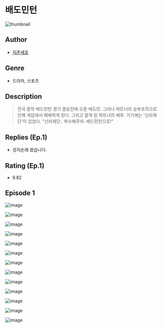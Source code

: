 # 배도민턴
![thumbnail](https://image-comic.pstatic.net/user_contents_data/challenge_comic/2023/05/24/201271/upload_7221581622560514357_480x623.jpeg)

## Author
- [지존세호](https://comic.naver.com/artistTitle?id=201271)

## Genre
- 드라마, 스포츠

## Description
> 전국 중학 배드민턴 경기 결승전에 오른 배도민. 그러나 파트너의 승부조작으로 인해 게임에서 패배하게 된다. 그리고 알게 된 파트너의 배후. 거기에는 '신라재단'이 있었다. "신라재단.. 복수해주마. 배드민턴으로!"

## Replies (Ep.1)
- 성지순례 왔습니다.

## Rating (Ep.1)
- 9.82

## Episode 1
![image](https://image-comic.pstatic.net/user_contents_data/challenge_comic/2023/05/24/201271/upload_3906930097809273189.jpeg)

![image](https://image-comic.pstatic.net/user_contents_data/challenge_comic/2023/05/24/201271/upload_7378082783440220471.jpeg)

![image](https://image-comic.pstatic.net/user_contents_data/challenge_comic/2023/05/24/201271/upload_3919031283428255330.jpeg)

![image](https://image-comic.pstatic.net/user_contents_data/challenge_comic/2023/05/24/201271/upload_7377287831413678693.jpeg)

![image](https://image-comic.pstatic.net/user_contents_data/challenge_comic/2023/05/24/201271/upload_4134977583309992290.jpeg)

![image](https://image-comic.pstatic.net/user_contents_data/challenge_comic/2023/05/25/201271/upload_7220738486137467747.jpeg)

![image](https://image-comic.pstatic.net/user_contents_data/challenge_comic/2023/05/24/201271/upload_7219607075790402659.jpeg)

![image](https://image-comic.pstatic.net/user_contents_data/challenge_comic/2023/05/24/201271/upload_3631139595526103865.jpeg)

![image](https://image-comic.pstatic.net/user_contents_data/challenge_comic/2023/05/24/201271/upload_7377567317756032356.jpeg)

![image](https://image-comic.pstatic.net/user_contents_data/challenge_comic/2023/05/24/201271/upload_7018070798450636850.jpeg)

![image](https://image-comic.pstatic.net/user_contents_data/challenge_comic/2023/05/24/201271/upload_3487249769353721908.jpeg)

![image](https://image-comic.pstatic.net/user_contents_data/challenge_comic/2023/05/24/201271/upload_7291380819748205365.jpeg)

![image](https://image-comic.pstatic.net/user_contents_data/challenge_comic/2023/05/24/201271/upload_3703429366822287416.jpeg)
